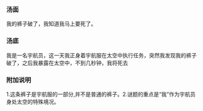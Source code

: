 

### 汤面

我的裤子破了，我知道我马上要死了。

### 汤底

我是一名宇航员，这一天我正身着宇航服在太空中执行任务，突然我发现我的裤子破了，之后我暴露在太空中，不到几秒钟，我将死去

### 附加说明
1.这条裤子是宇航服的一部分,并不是普通的裤子。2.谜题的重点是“我”作为宇航员身处太空的特殊境况。
